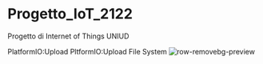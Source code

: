 # Progetto_IoT_2122
 Progetto di Internet of Things UNIUD
 
   PlatformIO:Upload
   PltformIO:Upload File System
![row-removebg-preview](https://user-images.githubusercontent.com/62328337/170350134-a5b2fb83-4d33-4e1f-9928-6d5f5aea2e71.png)
